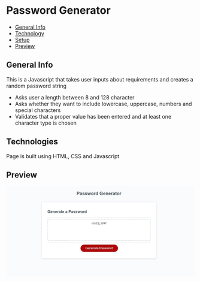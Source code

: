 # Password Generator
* [General Info](#General-Info)
* [Technology](#Technology)
* [Setup](#Setup)
* [Preview](#preview)

## General Info
This is a Javascript that takes user inputs about requirements and creates a random password string
* Asks user a length between 8 and 128 character
* Asks whether they want to include lowercase, uppercase, numbers and special characters
* Validates that a proper value has been entered and at least one character type is chosen

## Technologies
Page is built using HTML, CSS and Javascript

## Preview
<img src="./assets/images/preview.jpg" />

